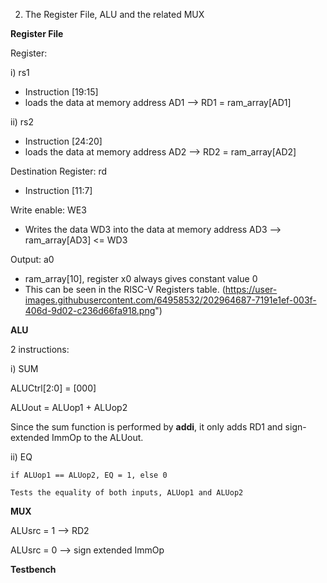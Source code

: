 2. The Register File, ALU and the related MUX

**Register File**

Register:

i) rs1 
- Instruction [19:15]
- loads the data at memory address AD1 --> RD1 = ram_array[AD1]

ii) rs2
- Instruction [24:20]
- loads the data at memory address AD2 --> RD2 = ram_array[AD2]

Destination Register: rd
- Instruction [11:7]

Write enable: WE3
- Writes the data WD3 into the data at memory address AD3 --> ram_array[AD3] <= WD3

Output: a0
- ram_array[10], register x0 always gives constant value 0
- This can be seen in the RISC-V Registers table.
(https://user-images.githubusercontent.com/64958532/202964687-7191e1ef-003f-406d-9d02-c236d66fa918.png")

**ALU**

2 instructions: 

i) SUM 

   ALUCtrl[2:0] = [000]
   
   ALUout = ALUop1 + ALUop2 

   Since the sum function is performed by **addi**, it only adds RD1 and sign-extended ImmOp to the ALUout.

ii) EQ

    if ALUop1 == ALUop2, EQ = 1, else 0

    Tests the equality of both inputs, ALUop1 and ALUop2

**MUX**

ALUsrc = 1 --> RD2

ALUsrc = 0 --> sign extended ImmOp

**Testbench**


